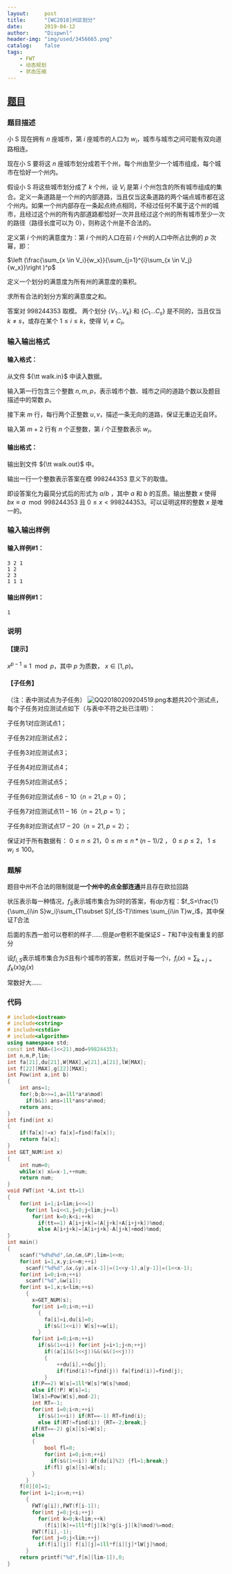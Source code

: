 ```yaml
---
layout:		post
title:		"[WC2018]州区划分"
date:		2019-04-12
author:		"Dispwnl"
header-img:	"img/used/3456665.png"
catalog:	false
tags:
    - FWT
    - 动态规划
    - 状态压缩
---
```


## [题目](<https://www.luogu.org/problemnew/show/P4221>)

### 题目描述

小 S 现在拥有 $n$ 座城市，第 $i$ 座城市的人口为 $w_i$，城市与城市之间可能有双向道路相连。

现在小 S 要将这 $n$ 座城市划分成若干个州，每个州由至少一个城市组成，每个城市在恰好一个州内。

假设小 S 将这些城市划分成了 $k$ 个州，设 $V_i$ 是第 $i$ 个州包含的所有城市组成的集合。定义一条道路是一个州的内部道路，当且仅当这条道路的两个端点城市都在这个州内。如果一个州内部存在一条起点终点相同，不经过任何不属于这个州的城市，且经过这个州的所有内部道路都恰好一次并且经过这个州的所有城市至少一次的路径（路径长度可以为 $0$），则称这个州是不合法的。

定义第 $i$ 个州的满意度为：第 $i$ 个州的人口在前 $i$ 个州的人口中所占比例的 $p$ 次幂，即： 

$\left (\frac{\sum_{x \in V_i}{w_x}}{\sum_{j=1}^{i}\sum_{x \in V_j}{w_x}}\right )^p$

定义一个划分的满意度为所有州的满意度的乘积。

求所有合法的划分方案的满意度之和。

答案对 $998244353$ 取模。 两个划分 $\{V_1...V_k\}$ 和 $\{C_1...C_s\}$ 是不同的，当且仅当 $k \neq s$，或存在某个 $1 \leq i \leq k$，使得 $V_i \neq C_i$。

### 输入输出格式

#### 输入格式：

从文件 ${\tt walk.in}$ 中读入数据。

输入第一行包含三个整数 $n,m,p$，表示城市个数、城市之间的道路个数以及题目描述中的常数 $p$。

接下来 $m$ 行，每行两个正整数 $u,v$，描述一条无向的道路，保证无重边无自环。

输入第 $m+2$ 行有 $n$ 个正整数，第 $i$ 个正整数表示 $w_i$。

#### 输出格式：

输出到文件 ${\tt walk.out}$ 中。

输出一行一个整数表示答案在模 $998244353$ 意义下的取值。

即设答案化为最简分式后的形式为 $a/b$ ，其中 $a$ 和 $b$ 的互质。输出整数 $x$ 使得 $bx \equiv  a\mod 998244353$ 且 $0 \leq x < 998244353$。可以证明这样的整数 $x$ 是唯一的。

### 输入输出样例

#### 输入样例#1：

```plain
3 2 1
1 2
2 3
1 1 1
```

#### 输出样例#1：

```plain
1
```

### 说明

#### 【提示】

$x^{p-1} \equiv 1\mod p$，其中 $p$ 为质数， $x \in [1,p)$。

#### 【子任务】
（注：表中测试点为子任务） ![QQ20180209204519.png](https://www.z4a.net/images/2018/02/09/QQ20180209204519.png)本题共$20$个测试点，每个子任务对应测试点如下（与表中不符之处已注明）：

子任务$1$对应测试点$1$；

子任务$2$对应测试点$2$；

子任务$3$对应测试点$3$；

子任务$4$对应测试点$4$；

子任务$5$对应测试点$5$；

子任务$6$对应测试点$6-10$（$n=21,p=0$）；

子任务$7$对应测试点$11-16$（$n=21,p=1$）；

子任务$8$对应测试点$17-20$（$n=21,p=2$）；

保证对于所有数据有： $0 \leq n \leq 21$，$0 \leq m \leq n*(n-1)/2$ ， $0 \leq p \leq 2$， $1 \leq w_i \leq 100$。

### 题解

题目中州不合法的限制就是**一个州中的点全部连通**并且存在欧拉回路

状压表示每一种情况，$f_S$表示城市集合为$S$时的答案，有$dp$方程：$f_S=\frac{1}{\sum_{i\in S}w_i}\sum_{T\subset S}f_{S-T}\times \sum_{i\in T}w_i$，其中保证$T$合法

后面的东西一脸可以卷积的样子……但是$or$卷积不能保证$S-T$和$T$中没有重复的部分

设$f_{i,S}​$表示城市集合为$S​$且有$i​$个城市的答案，然后对于每一个$i​$，$f_i(x)=\sum_{k+j=i}f_k(x)g_j(x)​$

常数好大……

### 代码

```c++
# include<iostream>
# include<cstring>
# include<cstdio>
# include<algorithm>
using namespace std;
const int MAX=(1<<21),mod=998244353;
int n,m,P,lim;
int fa[21],du[21],W[MAX],w[21],a[21],lW[MAX];
int f[22][MAX],g[22][MAX];
int Pow(int a,int b)
{
	int ans=1;
	for(;b;b>>=1,a=1ll*a*a%mod)
	  if(b&1) ans=1ll*ans*a%mod;
	return ans;
}
int find(int x)
{
	if(fa[x]!=x) fa[x]=find(fa[x]);
	return fa[x];
}
int GET_NUM(int x)
{
	int num=0;
	while(x) x&=x-1,++num;
	return num;
}
void FWT(int *A,int tt=1)
{
	for(int i=1;i<lim;i<<=1)
	  for(int l=i<<1,j=0;j<lim;j+=l)
	    for(int k=0;k<i;++k)
	      if(tt==1) A[i+j+k]=(A[j+k]+A[i+j+k])%mod;
	      else A[i+j+k]=(A[i+j+k]-A[j+k]+mod)%mod;
}
int main()
{
	scanf("%d%d%d",&n,&m,&P),lim=1<<n;
	for(int i=1,x,y;i<=m;++i)
	  scanf("%d%d",&x,&y),a[x-1]|=(1<<y-1),a[y-1]|=(1<<x-1);
	for(int i=0;i<n;++i)
	  scanf("%d",&w[i]);
	for(int s=1,x;s<lim;++s)
	  {
	  	x=GET_NUM(s);
	  	for(int i=0;i<n;++i)
	  	  {
	  	  	fa[i]=i,du[i]=0;
	  	  	if(s&(1<<i)) W[s]+=w[i];
		  }
	  	for(int i=0;i<n;++i)
	  	  if(s&(1<<i)) for(int j=i+1;j<n;++j)
	  	    if((a[i]&(1<<j))&&(s&(1<<j)))
	  	    {
	  	    	++du[i],++du[j];
				if(find(i)!=find(j)) fa[find(i)]=find(j);
			}
		if(P==2) W[s]=1ll*W[s]*W[s]%mod;
		else if(!P) W[s]=1;
		lW[s]=Pow(W[s],mod-2);
		int RT=-1;
		for(int i=0;i<n;++i)
		  if(s&(1<<i)) if(RT==-1) RT=find(i);
		  else if(RT!=find(i)) {RT=-2;break;}
		if(RT==-2) g[x][s]=W[s];
		else
		{
			bool fl=0;
			for(int i=0;i<n;++i)
			  if(s&(1<<i)) if(du[i]%2) {fl=1;break;}
			if(fl) g[x][s]=W[s];
		}
	  }
	f[0][0]=1;
	for(int i=1;i<=n;++i)
	  {
	  	FWT(g[i]),FWT(f[i-1]);
	  	for(int j=0;j<i;++j)
	  	  for(int k=0;k<lim;++k)
	  	    (f[i][k]+=1ll*f[j][k]*g[i-j][k]%mod)%=mod;
	  	FWT(f[i],-1);
	  	for(int j=0;j<lim;++j)
	  	  if(f[i][j]) f[i][j]=1ll*f[i][j]*lW[j]%mod;
	  }
	return printf("%d",f[n][lim-1]),0;
}
```

